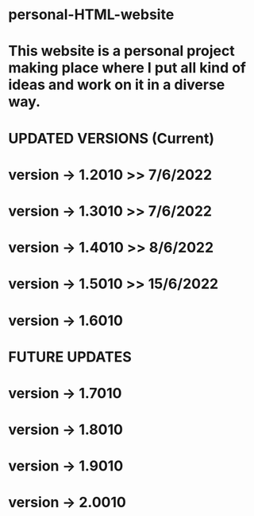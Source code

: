 # personal-HTML-website

# This website is a personal project making place where I put all kind of ideas and work on it in a diverse way.

# UPDATED VERSIONS (Current)

# version -> 1.2010 >> 7/6/2022

# version -> 1.3010 >> 7/6/2022

# version -> 1.4010 >> 8/6/2022

# version -> 1.5010 >> 15/6/2022

# version -> 1.6010

# FUTURE UPDATES

# version -> 1.7010

# version -> 1.8010

# version -> 1.9010

# version -> 2.0010
